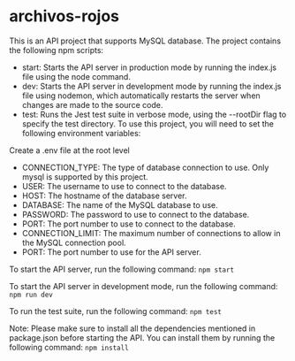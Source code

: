 # archivos-rojos

This is an API project that supports MySQL database. The project contains the following npm scripts:

- start: Starts the API server in production mode by running the index.js file using the node command.
- dev: Starts the API server in development mode by running the index.js file using nodemon, which automatically restarts the server when changes are made to the source code.
- test: Runs the Jest test suite in verbose mode, using the --rootDir flag to specify the test directory.
To use this project, you will need to set the following environment variables:

Create a .env file at the root level

- CONNECTION_TYPE: The type of database connection to use. Only mysql is supported by this project.
- USER: The username to use to connect to the database.
- HOST: The hostname of the database server.
- DATABASE: The name of the MySQL database to use.
- PASSWORD: The password to use to connect to the database.
- PORT: The port number to use to connect to the database.
- CONNECTION_LIMIT: The maximum number of connections to allow in the MySQL connection pool.
- PORT: The port number to use for the API server.

To start the API server, run the following command: `npm start`

To start the API server in development mode, run the following command: `npm run dev`

To run the test suite, run the following command: `npm test`

Note: Please make sure to install all the dependencies mentioned in package.json before starting the API. You can install them by running the following command: `npm install`
